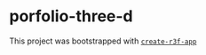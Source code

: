 # porfolio-three-d

This project was bootstrapped with [`create-r3f-app`](https://github.com/utsuboco/create-r3f-app)